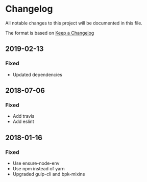 # Changelog
All notable changes to this project will be documented in this file.

The format is based on [Keep a Changelog](http://keepachangelog.com/en/1.0.0/)

## 2019-02-13
### Fixed
- Updated dependencies

## 2018-07-06
### Fixed
- Add travis
- Add eslint

## 2018-01-16
### Fixed
- Use ensure-node-env
- Use npm instead of yarn
- Upgraded gulp-cli and bpk-mixins
